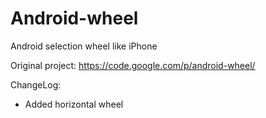 Android-wheel
=============

Android selection wheel like iPhone

Original project: https://code.google.com/p/android-wheel/

ChangeLog:
- Added horizontal wheel
